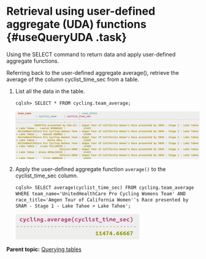 # Retrieval using user-defined aggregate \(UDA\) functions {#useQueryUDA .task}

Using the SELECT command to return data and apply user-defined aggregate functions.

Referring back to the user-defined aggregate average\(\), retrieve the average of the column cyclist\_time\_sec from a table.

1.  List all the data in the table.

    ```
    cqlsh> SELECT * FROM cycling.team_average;
    ```

    ![](../images/screenshots/useQueryUDA1.png)

2.  Apply the user-defined aggregate function `average()` to the cyclist\_time\_sec column.

    ```
    cqlsh> SELECT average(cyclist_time_sec) FROM cycling.team_average WHERE team_name='UnitedHealthCare Pro Cycling Womens Team' AND race_title='Amgen Tour of California Women''s Race presented by SRAM - Stage 1 - Lake Tahoe > Lake Tahoe';
    
    ```

    ![](../images/screenshots/useQueryUDA2.png)


**Parent topic:** [Querying tables](../../cql/cql_using/useQueryDataTOC.md)

